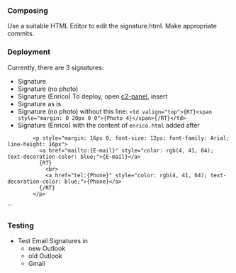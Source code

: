 
### Composing
Use a suitable HTML Editor to edit the signature.html. Make appropriate commits.

### Deployment
Currently, there are 3 signatures:
  - Signature
  - Signature (no photo)
  - Signature (Enrico)
To deploy, open [c2-panel](https://emailsignatures365.codetwo.com/), insert
 - Signature as is
 - Signature (no photo) without this line:
	``<td valign="top">{RT}<span style="margin: 0 20px 0 0">{Photo 4}</span>{/RT}</td>``
- Signature (Enrico) with the content of `enrico.html` added after 
```
        <p style="margin: 16px 0; font-size: 12px; font-family: Arial; line-height: 16px">
          <a href="mailto:{E-mail}" style="color: rgb(4, 41, 64); text-decoration-color: blue;">{E-mail}</a>
          {RT}
            <br>
            <a href="tel:{Phone}" style="color: rgb(4, 41, 64); text-decoration-color: blue;">{Phone}</a>
          {/RT}
        </p>
```
``
### Testing
  - Test Email Signatures in
	  - new Outlook
	  - old Outlook
	  - Gmail